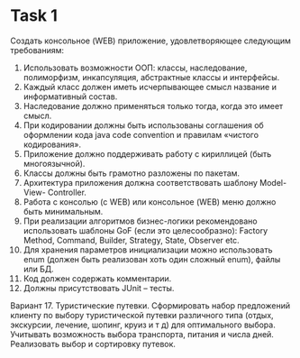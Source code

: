 # Task 1
  Создать консольное (WEB) приложение, удовлетворяющее следующим
  требованиям:
  1. Использовать возможности ООП: классы, наследование, полиморфизм,
  инкапсуляция, абстрактные классы и интерфейсы.
  2. Каждый класс должен иметь исчерпывающее смысл название и
  информативный состав.
  3. Наследование должно применяться только тогда, когда это имеет смысл.
  4. При кодировании должны быть использованы соглашения об оформлении
  кода java code convention и правилам «чистого кодирования».
  5. Приложение должно поддерживать работу с кириллицей (быть
  многоязычной).
  6. Классы должны быть грамотно разложены по пакетам.
  7. Архитектура приложения должна соответствовать шаблону Model-View-
  Controller.
  8. Работа с консолью (c WEB) или консольное (WEB) меню должно быть
  минимальным.
  9. При реализации алгоритмов бизнес-логики рекомендовано использовать
  шаблоны GoF (если это целесообразно): Factory Method, Command, Builder,
  Strategy, State, Observer etc.
  10. Для хранения параметров инициализации можно использовать enum
  (должен быть реализован хоть один сложный enum), файлы или БД.
  11. Код должен содержать комментарии.
  12. Должны присутствовать JUnit – тесты.

Вариант 17. Туристические путевки. Сформировать набор предложений клиенту по
        выбору туристической путевки различного типа (отдых, экскурсии, лечение,
        шопинг, круиз и т д) для оптимального выбора. Учитывать возможность
        выбора транспорта, питания и числа дней. Реализовать выбор и сортировку
        путевок.
